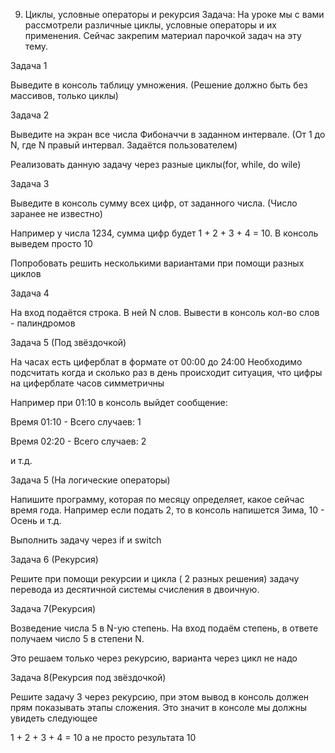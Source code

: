 9) Циклы, условные операторы и рекурсия
   Задача:
   На уроке мы с вами рассмотрели различные циклы, условные операторы и их применения. Сейчас закрепим материал парочкой задач на эту тему.

Задача 1

Выведите в консоль таблицу умножения. (Решение должно быть без массивов, только циклы)

Задача 2

Выведите на экран все числа Фибоначчи в заданном интервале. (От 1 до N, где N правый интервал. Задаётся пользователем)

Реализовать данную задачу через разные циклы(for, while, do wile)

Задача 3

Выведите в консоль сумму всех цифр, от заданного числа. (Число заранее не известно)

Например у числа 1234, сумма цифр будет 1 + 2 + 3 + 4 = 10. В консоль выведем просто 10

Попробовать решить несколькими вариантами при помощи разных циклов

Задача 4

На вход подаётся строка. В ней N слов. Вывести в консоль кол-во слов - палиндромов

Задача 5 (Под звёздочкой)

На часах есть циферблат в формате от 00:00 до 24:00
Необходимо подсчитать когда и сколько раз в день происходит ситуация, что цифры на циферблате часов симметричны

Например при 01:10 в консоль выйдет сообщение:

Время 01:10 - Всего случаев: 1

Время 02:20 - Всего случаев: 2

и т.д.

Задача 5 (На логические операторы)

Напишите программу, которая по месяцу определяет, какое сейчас время года. Например если подать 2, то в консоль напишется Зима, 10 - Осень и т.д.

Выполнить задачу через if и switch

Задача 6 (Рекурсия)

Решите при помощи рекурсии и цикла ( 2 разных решения) задачу перевода из десятичной системы счисления в двоичную.

Задача 7(Рекурсия)

Возведение числа 5 в N-ую степень. На вход подаём степень, в ответе получаем число 5 в степени N.

Это решаем только через рекурсию, варианта через цикл не надо

Задача 8(Рекурсия под звёздочкой)

Решите задачу 3 через рекурсию, при этом вывод в консоль должен прям показывать этапы сложения. Это значит в консоле мы должны увидеть следующее

1 + 2 + 3 + 4 = 10 а не просто результата 10